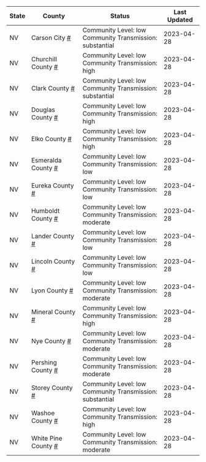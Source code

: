 State | County | Status | Last Updated
--- | --- | --- | --- 
NV | Carson City <a href="#carson_city">#</a> | <a name="carson_city"></a>Community Level: low<br/>Community Transmission: substantial | 2023-04-28
NV | Churchill County <a href="#churchill_county">#</a> | <a name="churchill_county"></a>Community Level: low<br/>Community Transmission: high | 2023-04-28
NV | Clark County <a href="#clark_county">#</a> | <a name="clark_county"></a>Community Level: low<br/>Community Transmission: substantial | 2023-04-28
NV | Douglas County <a href="#douglas_county">#</a> | <a name="douglas_county"></a>Community Level: low<br/>Community Transmission: high | 2023-04-28
NV | Elko County <a href="#elko_county">#</a> | <a name="elko_county"></a>Community Level: low<br/>Community Transmission: high | 2023-04-28
NV | Esmeralda County <a href="#esmeralda_county">#</a> | <a name="esmeralda_county"></a>Community Level: low<br/>Community Transmission: low | 2023-04-28
NV | Eureka County <a href="#eureka_county">#</a> | <a name="eureka_county"></a>Community Level: low<br/>Community Transmission: low | 2023-04-28
NV | Humboldt County <a href="#humboldt_county">#</a> | <a name="humboldt_county"></a>Community Level: low<br/>Community Transmission: moderate | 2023-04-28
NV | Lander County <a href="#lander_county">#</a> | <a name="lander_county"></a>Community Level: low<br/>Community Transmission: low | 2023-04-28
NV | Lincoln County <a href="#lincoln_county">#</a> | <a name="lincoln_county"></a>Community Level: low<br/>Community Transmission: low | 2023-04-28
NV | Lyon County <a href="#lyon_county">#</a> | <a name="lyon_county"></a>Community Level: low<br/>Community Transmission: moderate | 2023-04-28
NV | Mineral County <a href="#mineral_county">#</a> | <a name="mineral_county"></a>Community Level: low<br/>Community Transmission: high | 2023-04-28
NV | Nye County <a href="#nye_county">#</a> | <a name="nye_county"></a>Community Level: low<br/>Community Transmission: moderate | 2023-04-28
NV | Pershing County <a href="#pershing_county">#</a> | <a name="pershing_county"></a>Community Level: low<br/>Community Transmission: moderate | 2023-04-28
NV | Storey County <a href="#storey_county">#</a> | <a name="storey_county"></a>Community Level: low<br/>Community Transmission: substantial | 2023-04-28
NV | Washoe County <a href="#washoe_county">#</a> | <a name="washoe_county"></a>Community Level: low<br/>Community Transmission: high | 2023-04-28
NV | White Pine County <a href="#white_pine_county">#</a> | <a name="white_pine_county"></a>Community Level: low<br/>Community Transmission: moderate | 2023-04-28

